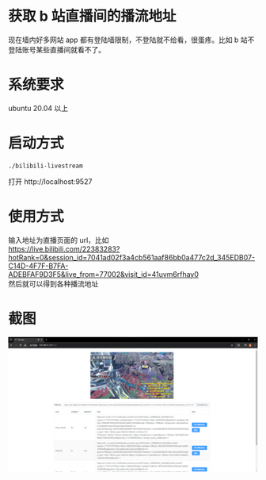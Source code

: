 # 获取 b 站直播间的播流地址

现在墙内好多网站 app 都有登陆墙限制，不登陆就不给看，很蛋疼。比如 b 站不登陆账号某些直播间就看不了。

# 系统要求

ubuntu 20.04 以上

# 启动方式

```
./bilibili-livestream
```

打开 http://localhost:9527

# 使用方式

输入地址为直播页面的 url，比如<br>
https://live.bilibili.com/22383283?hotRank=0&session_id=7041ad02f3a4cb561aaf86bb0a477c2d_345EDB07-C14D-4F7F-B7FA-ADEBFAF9D3F5&live_from=77002&visit_id=41uvm6rfhay0<br>
然后就可以得到各种播流地址

# 截图

![](./pic/1.png)
